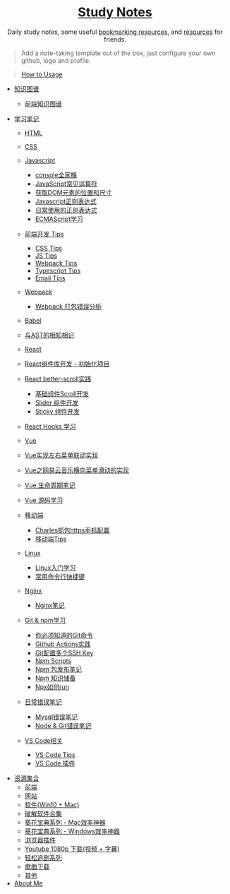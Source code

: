 <!--
 * @Author: Rain120
 * @Date: 2019-09-08 16:50:18
 * @LastEditTime: 2019-10-22 11:16:11
 -->
<h1 align="center">
  <a href="https://rain120.github.io/study-notes">Study Notes</a>
</h1>

<div align="center">
Daily study notes, some useful <a href="https://rain120.github.io/study-notes/#/resources">bookmarking resources</a>, and <a href="https://rain120.github.io/study-notes/#/resources">resources</a> for friends.
</div>

> Add a note-taking template out of the box, just configure your own github, logo and profile.

> [How to Usage](https://github.com/Rain120/study-notes/tree/note-template)

<!-- 学习笔记 -->

* [知识图谱](knowledge-map/guide.md)
  * [前端知识图谱](knowledge-map/fe_knowledge_map.md)

* [学习笔记](notes/guide.md)
    * [HTML](notes/html/guide.md)

    * [CSS](notes/css/guide.md)

    * [Javascript](notes/javascript/guide.md)

      * [console全家桶](notes/javascript/console/console-related-note.md)
      * [JavaScript常见运算符](notes/javascript/common-operator/common-operator.md)
      * [获取DOM元素的位置和尺寸](notes/javascript/get-dom-property/get-dom-property.md)
      * [Javascript正则表达式](notes/javascript/regular_expression/regular_expression.md)
      * [日常使用的正则表达式](notes/javascript/regular_expression/common_reg_exps.md)
      * [ECMAScript学习](notes/javascript/es-study/es-guide.md)

    * [前端开发 Tips](notes/tips/guide.md)
      * [CSS Tips](notes/tips/css-tips.md)
      * [JS Tips](notes/tips/js-tips.md)
      * [Webpack Tips](notes/tips/webpack-tips.md)
      * [Typescript Tips](notes/tips/typescript-tips.md)
      * [Email Tips](notes/tips/email-tips.md)

    * [Webpack](notes/webpack/guide.md)
      * [Webpack 打包错误分析](notes/webpack/error-analysis/error-analysis.md)

    * [Babel](notes/babel/guide.md)
     * [与AST的相知相识](notes/babel/ast/ast.md)

    * [React](notes/react/guide.md)
     * [React组件库开发 - 初始化项目](notes/react/component-library/init.md)
     * [React better-scroll实践](notes/react/better-scroll/better-scroll.md)
       * [基础组件Scroll开发](notes/react/better-scroll/scroll.md)
       * [Slider 组件开发](notes/react/better-scroll/slider.md)
       * [Sticky 组件开发](notes/react/better-scroll/sticky.md)
     * [React Hooks 学习](notes/react/hooks/hooks.md)
    * [Vue](notes/vue/guide.md)
     * [Vue实现左右菜单联动实现](notes/vue/cascade-menu/cascade-menu.md)
     * [Vue之网易云音乐横向菜单滑动的实现](notes/vue/slide-menu/slide-menu.md)
     * [Vue 生命周期笔记](notes/vue/vue-lifecycle/vue-lifecycle.md)
     * [Vue 源码学习](notes/vue/code-review/code-review.md)

    * [移动端](notes/mobile/guide.md)
      * [Charles抓包https手机配置](notes/mobile/charles-https-mobile-config.md)
      * [移动端Tips](notes/mobile/mobile-tips.md)

    * [Linux](notes/linux/guide.md)
      * [Linux入门学习](notes/linux/initial.md)
      * [常用命令行快捷键](notes/linux/command-shortcut.md)

    * [Nginx](notes/nginx/guide.md)
      * [Nginx笔记](notes/nginx/nginx/note.md)

    * [Git & npm学习](notes/git-npm/guide.md)
      * [你必须知道的Git命令](notes/git-npm/you-must-know-git-commands.md)
      * [Github Actions实践](notes/git-npm/github-action.md)
      * [Git配置多个SSH Key](notes/git-npm/git-config-multiple-ssh.md)
      * [Npm Scripts](notes/git-npm/npm-scripts.md)
      * [Npm 包发布笔记](notes/git-npm/npm-publish.md)
      * [Npm 知识储备](notes/git-npm/npm-knowledge-reserve.md)
      * [Npx如何run](notes/git-npm/how-npx-to-run.md)
    * [日常错误笔记](notes/error-qa/guide.md)
      * [Mysql错误笔记](notes/error-qa/mysql/note-qa.md)
      * [Node & Git错误笔记](notes/error-qa/node-git/note-qa.md)
    * [VS Code相关](notes/vscode/guide.md)
      * [VS Code Tips](notes/vscode/tips.md)
      * [VS Code 插件](notes/vscode/extensions.md)

<!--  资源集合 -->

* [资源集合](resources/guide.md)
  * [前端](resources/front-end.md)
  * [网站](resources/website.md)
  * [软件(Win10 + Mac)](resources/software.md)
  * [破解软件合集](resources/crack-software-collection.md)
  * [葵花宝典系列 - Mac效率神器](resources/mac-software.md)
  * [葵花宝典系列 - Windows效率神器](resources/window-software.md)
  * [浏览器插件](resources/browser-plugins.md)
  * [Youtube 1080p 下载(视频 + 字幕)](resources/youtube-download.md)
  * [轻松追剧系列](resources/shows.md)
  * [歌曲下载](resources/music-download.md)
  * [其他](resources/others.md)
* [About Me](profile/profile.md)

<!-- About Me -->
<!-- ---
* [<i class="profile-icon gh iconfont icon-github"></i>Github](https://github.com/Rain120)
* [<i class="profile-icon zh iconfont icon-zhihu"></i>知乎](https://www.zhihu.com/people/yan-yang-nian-hua-120/activities)
* [<i class="profile-icon jj iconfont icon-juejin"></i>掘金](https://juejin.im/user/57c616496be3ff00584f54db)
* [<i class="profile-icon bk iconfont icon-blog"></i>个人博客](https://rain120.github.io/)
* [<i class="profile-icon sf iconfont icon-sf"></i>SegmentFault](https://segmentfault.com/u/rainyk1/articles)
* [<i class="profile-icon csdn iconfont icon-csdn"></i>CSDN](https://blog.csdn.net/ZC_XY) -->
